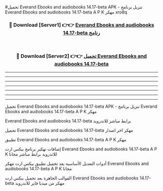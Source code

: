 #تحميل Everand Ebooks and audiobooks 14.17-beta  APK - تنزيل برنامج Everand Ebooks and audiobooks 14.17-beta  A P K مهكر xro8q 



<div align="center">
<h3>🔴 Download [Server1] 👉👉 <a href="https://apkdownload10.web.app/?title=Everand Ebooks and audiobooks 14.17-beta ">Everand Ebooks and audiobooks 14.17-beta  رنامج</a></h3><br>

<h3>🔴 Download [Server2] 👉👉 <a href="https://apkdownload10.web.app/?title=Everand Ebooks and audiobooks 14.17-beta ">تحميل Everand Ebooks and audiobooks 14.17-beta  </a></h3>
</div>


----------------------------------------------------------

----------------------------------------------------------

----------------------------------------------------------

----------------------------------------------------------

----------------------------------------------------------

----------------------------------------------------------

----------------------------------------------------------

تحميل Everand Ebooks and audiobooks 14.17-beta  APK - تنزيل برنامج Everand Ebooks and audiobooks 14.17-beta  A P K مهكر

Everand Ebooks and audiobooks 14.17-beta  برابط مباشر للاندرويد

تحميل Everand Ebooks and audiobooks 14.17-beta  مهكر اخر اصدار

تطبيق Everand Ebooks and audiobooks 14.17-beta  A P K مهكر

إضافات تهكير برنامج بيكس ارت Everand Ebooks and audiobooks 14.17-beta  A P K للاندرويد برابط مباشر مجانا

أدوات التعديل الأساسية بعد تحميل تطبيق بيكس ارت مهكر Everand Ebooks and audiobooks 14.17-beta  A P K مجانا

القوالب الجاهزة بعد تحميل بيكس ارت Everand Ebooks and audiobooks 14.17-beta  مهكر من ميديا فاير للاندرويد


